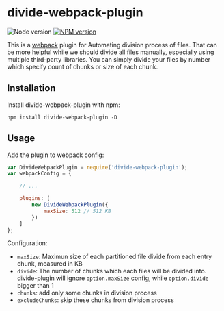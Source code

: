 # divide-webpack-plugin

![Node version][node-image] [![NPM version][npm-image]][npm-url]

This is a [webpack](http://webpack.github.io/) plugin for Automating division process of files. That can be more helpful while we should divide all files manually, especially using multiple third-party libraries. You can simply divide your files by number which specify count of chunks or size of each chunk.

## Installation

Install divide-webpack-plugin with npm:

```
npm install divide-webpack-plugin -D
```

## Usage

Add the plugin to webpack config:

```javascript
var DivideWebpackPlugin = require('divide-webpack-plugin');
var webpackConfig = {

    // ...

    plugins: [
        new DivideWebpackPlugin({
            maxSize: 512 // 512 KB
        })
    ]
};
```

Configuration:

- `maxSize`: Maximun size of each partitioned file divide from each entry chunk, measured in KB
- `divide`: The number of chunks which each files will be divided into. divide-plugin will ignore `option.maxSize` config, while `option.divide` bigger than 1
- `chunks`: add only some chunks in division process
- `excludeChunks`: skip these chunks from division process


[npm-url]: https://www.npmjs.com/package/divide-webpack-plugin
[npm-image]: https://img.shields.io/npm/v/divide-webpack-plugin.svg
[node-image]: https://img.shields.io/node/v/divide-webpack-plugin.svg
